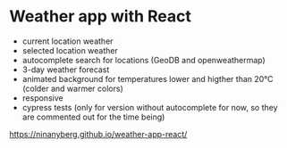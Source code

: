 # Weather app with React

- current location weather
- selected location weather
- autocomplete search for locations (GeoDB and openweathermap)
- 3-day weather forecast
- animated background for temperatures lower and higther than 20°C (colder and warmer colors)
- responsive
- cypress tests (only for version without autocomplete for now, so they are commented out for the time being)

https://ninanyberg.github.io/weather-app-react/
